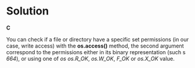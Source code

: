 # Solution

**C**

You can check if a file or directory have a specific set permissions (in our case, write access) with the **os.access()** method, the second argument correspond
to the permissions either in its binary representation (such s *664*), or using one of *os* *os.R_OK*, *os.W_OK*, *F_OK* or *os.X_OK* value.
